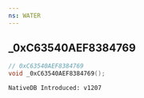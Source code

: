 ```yaml
---
ns: WATER
---
```

## _0xC63540AEF8384769

```c
// 0xC63540AEF8384769
void _0xC63540AEF8384769();
```

```
NativeDB Introduced: v1207
```

